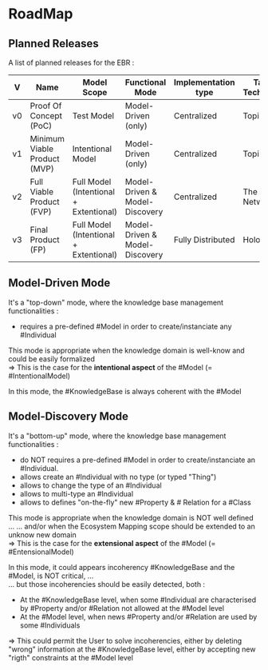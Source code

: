 RoadMap
==

Planned Releases
-
A list of planned releases for the EBR :   

<table>
    <thead>
        <tr>
            <th>V</th>
            <th>Name</th>
            <th>Model Scope</th>
            <th>Functional Mode</th>
            <th>Implementation type</th>
            <th>Target Technology</th>
            <th>Status</th>
        </tr>
    </thead>
    <tbody>
        <tr>
            <td>v0</td>
            <td>Proof Of Concept (PoC)</td>
            <td>Test Model</td>
            <td>Model-Driven (only)</td>
            <td>Centralized</td>
            <td>Topincs</td>
            <td>Current</td>
        </tr>
        <tr>
            <td>v1</td>
            <td>Minimum Viable Product (MVP)</td>
            <td>Intentional Model</td>
            <td>Model-Driven (only)</td>
            <td>Centralized</td>
            <td>Topincs</td>
            <td>In Design</td>
        </tr>
        <tr>
            <td>v2</td>
            <td>Full Viable Product (FVP)</td>
            <td>Full Model (Intentional + Extentional)</td>
            <td>Model-Driven & Model-Discovery</td>
            <td>Centralized</td>
            <td>The Networker</td>
            <td>In Study</td>
        </tr>
        <tr>
            <td>v3</td>
            <td>Final Product (FP)</td>
            <td>Full Model (Intentional + Extentional)</td>
            <td>Model-Driven & Model-Discovery</td>
            <td>Fully Distributed</td>
            <td>Holochain</td>
            <td>In Study</td>
        </tr>
    </tbody>
</table>

Model-Driven Mode
-
It's a "top-down" mode, where the knowledge base management functionalities :    
* requires a pre-defined #Model in order to create/instanciate any #Individual   

This mode is appropriate when the knowledge domain is well-know and could be easily formalized   
=> This is the case for the __intentional aspect__ of the #Model (= #IntentionalModel)   

In this mode, the #KnowledgeBase is always coherent with the #Model

Model-Discovery Mode
-
It's a "bottom-up" mode, where the knowledge base management functionalities :   
* do NOT requires a pre-defined #Model in order to create/instanciate an #Individual.
* allows create an #Individual with no type (or typed "Thing")
* allows to change the type of an #Individual
* allows to multi-type an #Individual
* allows to defines "on-the-fly" new #Property & # Relation for a #Class

This mode is appropriate when the knowledge domain is NOT well defined ...
... and/or when the Ecosystem Mapping scope should be extended to an unknow new domain   
=> This is the case for the __extensional aspect__ of the #Model (= #EntensionalModel)

In this mode, it could appears incoherency #KnowledgeBase and the #Model, is NOT critical, ...   
... but those incoherencies should be easily detected, both : 
* At the #KnowledgeBase level, when some #Individual are characterised by #Property and/or #Relation not allowed at the #Model level
* At the #Model level, when news #Property and/or #Relation are used by some #Individuals   

=> This could permit the User to solve incoherencies, either by deleting "wrong" information at the #KnowledgeBase level, either by accepting new "rigth" constraints at the #Model level
